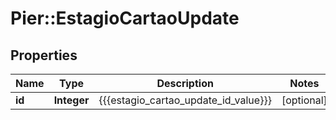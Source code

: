 # Pier::EstagioCartaoUpdate

## Properties
Name | Type | Description | Notes
------------ | ------------- | ------------- | -------------
**id** | **Integer** | {{{estagio_cartao_update_id_value}}} | [optional] 



